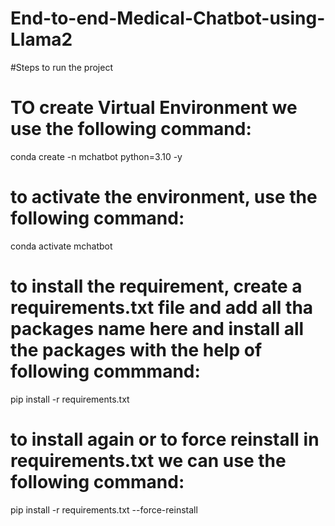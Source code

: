 # End-to-end-Medical-Chatbot-using-Llama2

#Steps to run the project

# TO create Virtual Environment we use the following command:

conda create -n mchatbot python=3.10 -y

# to activate the environment, use the following command:

conda activate mchatbot

# to install the requirement, create a requirements.txt file and add all tha packages name here and install all the packages with the help of following commmand:

pip install -r requirements.txt

# to install again or to force reinstall in requirements.txt we can use the following command:

pip install -r requirements.txt --force-reinstall


